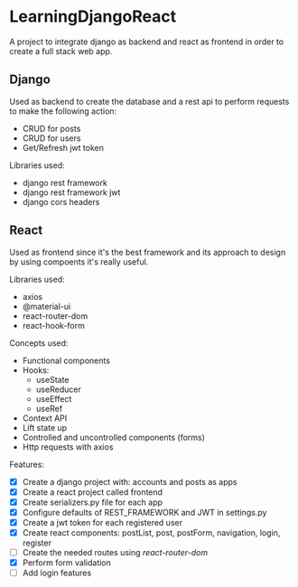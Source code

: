 # LearningDjangoReact

A project to integrate django as backend and react as frontend in order to create a full stack web app.

## Django 

Used as backend to create the database and a rest api to perform requests to make the following action:
+ CRUD for posts 
+ CRUD for users
+ Get/Refresh jwt token

Libraries used:
+ django rest framework 
+ django rest framework jwt
+ django cors headers


## React 

Used as frontend since it's the best framework and its approach to design by using compoents it's really useful.

Libraries used:
+ axios
+ @material-ui
+ react-router-dom
+ react-hook-form

Concepts used:
+ Functional components
+ Hooks:
  + useState
  + useReducer
  + useEffect
  + useRef
+ Context API
+ Lift state up
+ Controlled and uncontrolled components (forms)
+ Http requests with axios

 

Features:

- [x] Create a django project with: accounts and posts as apps
- [x] Create a react project called frontend 
- [x] Create serializers.py file for each app 
- [x] Configure defaults of REST_FRAMEWORK and JWT in settings.py
- [x] Create a jwt token for each registered user
- [x] Create react components: postList, post, postForm, navigation, login, register
- [ ] Create the needed routes using _react-router-dom_
- [x] Perform form validation
- [ ] Add login features
